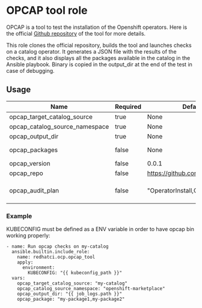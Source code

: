 # OPCAP tool role

OPCAP is a tool to test the installation of the Openshift operators.
Here is the official [Github repository](https://github.com/opdev/opcap) of the tool for more details.

This role clones the official repository, builds the tool and launches checks on a catalog operator.
It generates a JSON file with the results of the checks, and it also displays all the packages available in the catalog
in the Ansible playbook.
Binary is copied in the output_dir at the end of the test in case of debugging.

## Usage

| Name                           | Required | Default                          | Description                                                                                                                                 |
|--------------------------------|----------|----------------------------------|---------------------------------------------------------------------------------------------------------------------------------------------|
| opcap_target_catalog_source    | true     | None                             | Name of the catalogSource that will be checked                                                                                              |
| opcap_catalog_source_namespace | true     | None                             | Namespace where is deployed the catalogSource tested                                                                                        |
| opcap_output_dir               | true     | None                             | Directory where the results of the checks are copied                                                                                        |
| opcap_packages                 | false    | None                             |  List of package(s) which limits audits and/or other flag(s) output, CSV format
| opcap_version                  | false    | 0.0.1                            | Version that will be displayed when the binary is running                                                                                   |
| opcap_repo                     | false    | https://github.com/opdev/opcap   | Repository used to clone and build the tool                                                                                                 |
| opcap_audit_plan               | false    | "OperatorInstall,OperandInstall" | In order to test operands, the audit plan can be modified. Possible values: "OperatorInstall,OperandInstall,OperandCleanUp,OperatorCleanUp" |

### Example

KUBECONFIG must be defined as a ENV variable in order to have opcap bin working properly:

    - name: Run opcap checks on my-catalog
      ansible.builtin.include_role:
        name: redhatci.ocp.opcap_tool
        apply:
          environment:
            KUBECONFIG: "{{ kubeconfig_path }}"
      vars:
        opcap_target_catalog_source: "my-catalog"
        opcap_catalog_source_namespace: "openshift-marketplace"
        opcap_output_dir: "{{ job_logs.path }}"
        opcap_package: "my-package1,my-package2"
